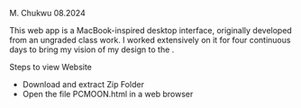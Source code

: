 M. Chukwu
08.2024

This web app is a MacBook-inspired desktop interface, originally developed from an ungraded class work. 
I worked extensively on it for four continuous days to bring my vision of my design to the .


Steps to view Website

- Download and extract Zip Folder
- Open the file PCMOON.html in a web browser 
